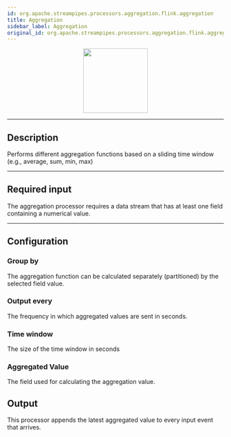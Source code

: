 ```yaml
---
id: org.apache.streampipes.processors.aggregation.flink.aggregation
title: Aggregation
sidebar_label: Aggregation
original_id: org.apache.streampipes.processors.aggregation.flink.aggregation
---
```


<!--
  ~ Licensed to the Apache Software Foundation (ASF) under one or more
  ~ contributor license agreements.  See the NOTICE file distributed with
  ~ this work for additional information regarding copyright ownership.
  ~ The ASF licenses this file to You under the Apache License, Version 2.0
  ~ (the "License"); you may not use this file except in compliance with
  ~ the License.  You may obtain a copy of the License at
  ~
  ~    http://www.apache.org/licenses/LICENSE-2.0
  ~
  ~ Unless required by applicable law or agreed to in writing, software
  ~ distributed under the License is distributed on an "AS IS" BASIS,
  ~ WITHOUT WARRANTIES OR CONDITIONS OF ANY KIND, either express or implied.
  ~ See the License for the specific language governing permissions and
  ~ limitations under the License.
  ~
  -->



<p align="center"> 
    <img src="/docs/img/pipeline-elements/org.apache.streampipes.processors.aggregation.flink.aggregation/icon.png" width="150px;" class="pe-image-documentation"/>
</p>

***

## Description

Performs different aggregation functions based on a sliding time window (e.g., average, sum, min, max)

***

## Required input

The aggregation processor requires a data stream that has at least one field containing a numerical value.

***

## Configuration

### Group by
The aggregation function can be calculated separately (partitioned) by the selected field value. 

### Output every
The frequency in which aggregated values are sent in seconds.

### Time window
The size of the time window in seconds

### Aggregated Value
The field used for calculating the aggregation value.

## Output

This processor appends the latest aggregated value to every input event that arrives.
